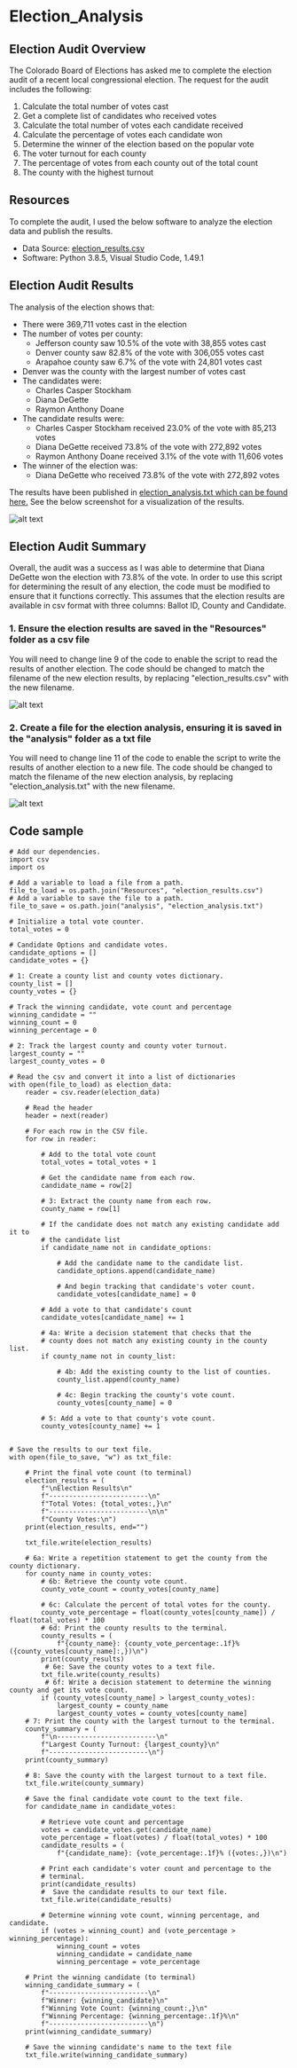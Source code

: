 # Election_Analysis
## Election Audit Overview
The Colorado Board of Elections has asked me to complete the election audit of a recent local congressional election. The request for the audit includes the following:

1. Calculate the total number of votes cast
2. Get a complete list of candidates who received votes
3. Calculate the total number of votes each candidate received
4. Calculate the percentage of votes each candidate won
5. Determine the winner of the election based on the popular vote
6. The voter turnout for each county
7. The percentage of votes from each county out of the total count
8. The county with the highest turnout

## Resources
To complete the audit, I used the below software to analyze the election data and publish the results.
- Data Source: [election_results.csv](https://github.com/luke-c-newell/Election_Analysis/blob/main/analysis/election_results.csv)
- Software: Python 3.8.5, Visual Studio Code, 1.49.1

## Election Audit Results
The analysis of the election shows that:
- There were 369,711 votes cast in the election
- The number of votes per county:
  - Jefferson county saw 10.5% of the vote with 38,855 votes cast
  - Denver county saw 82.8% of the vote with 306,055 votes cast
  - Arapahoe county saw 6.7% of the vote with 24,801 votes cast
- Denver was the county with the largest number of votes cast
- The candidates were:
  - Charles Casper Stockham
  - Diana DeGette
  - Raymon Anthony Doane
- The candidate results were:
  - Charles Casper Stockham received 23.0% of the vote with 85,213 votes
  - Diana DeGette received 73.8% of the vote with 272,892 votes 
  - Raymon Anthony Doane received 3.1% of the vote with 11,606 votes
- The winner of the election was: 
  - Diana DeGette who received 73.8% of the vote with 272,892 votes

The results have been published in [election_analysis.txt which can be found here.](https://github.com/luke-c-newell/Election_Analysis/blob/main/analysis/election_analysis.txt) See the below screenshot for a visualization of the results.

![alt text](https://github.com/luke-c-newell/election_analysis/blob/main/Resources/Election_analysis.png "Election_analysis")

## Election Audit Summary
Overall, the audit was a success as I was able to determine that Diana DeGette won the election with 73.8% of the vote. In order to use this script for determining the result of any election, the code must be modified to ensure that it functions correctly. This assumes that the election results are available in csv format with three columns: Ballot ID, County and Candidate.

### 1. Ensure the election results are saved in the "Resources" folder as a csv file
You will need to change line 9 of the code to enable the script to read the results of another election. The code should be changed to match the filename of the new election results, by replacing "election_results.csv" with the new filename.

![alt text](https://github.com/luke-c-newell/election_analysis/blob/main/Resources/correct_results_filepath.png "correct_results_filepath")

### 2. Create a file for the election analysis, ensuring it is saved in the "analysis" folder as a txt file
You will need to change line 11 of the code to enable the script to write the results of another election to a new file. The code should be changed to match the filename of the new election analysis, by replacing "election_analysis.txt" with the new filename.

![alt text](https://github.com/luke-c-newell/election_analysis/blob/main/Resources/correct_analysis_filepath.png "correct_analysis_filepath")

## Code sample
```
# Add our dependencies.
import csv
import os

# Add a variable to load a file from a path.
file_to_load = os.path.join("Resources", "election_results.csv")
# Add a variable to save the file to a path.
file_to_save = os.path.join("analysis", "election_analysis.txt")

# Initialize a total vote counter.
total_votes = 0

# Candidate Options and candidate votes.
candidate_options = []
candidate_votes = {}

# 1: Create a county list and county votes dictionary.
county_list = []
county_votes = {}

# Track the winning candidate, vote count and percentage
winning_candidate = ""
winning_count = 0
winning_percentage = 0

# 2: Track the largest county and county voter turnout.
largest_county = ""
largest_county_votes = 0

# Read the csv and convert it into a list of dictionaries
with open(file_to_load) as election_data:
    reader = csv.reader(election_data)

    # Read the header
    header = next(reader)

    # For each row in the CSV file.
    for row in reader:

        # Add to the total vote count
        total_votes = total_votes + 1

        # Get the candidate name from each row.
        candidate_name = row[2]

        # 3: Extract the county name from each row.
        county_name = row[1]

        # If the candidate does not match any existing candidate add it to
        # the candidate list
        if candidate_name not in candidate_options:

            # Add the candidate name to the candidate list.
            candidate_options.append(candidate_name)

            # And begin tracking that candidate's voter count.
            candidate_votes[candidate_name] = 0

        # Add a vote to that candidate's count
        candidate_votes[candidate_name] += 1

        # 4a: Write a decision statement that checks that the
        # county does not match any existing county in the county list.
        if county_name not in county_list:

            # 4b: Add the existing county to the list of counties.
            county_list.append(county_name)

            # 4c: Begin tracking the county's vote count.
            county_votes[county_name] = 0

        # 5: Add a vote to that county's vote count.
        county_votes[county_name] += 1


# Save the results to our text file.
with open(file_to_save, "w") as txt_file:

    # Print the final vote count (to terminal)
    election_results = (
        f"\nElection Results\n"
        f"-------------------------\n"
        f"Total Votes: {total_votes:,}\n"
        f"-------------------------\n\n"
        f"County Votes:\n")
    print(election_results, end="")

    txt_file.write(election_results)

    # 6a: Write a repetition statement to get the county from the county dictionary.
    for county_name in county_votes:
        # 6b: Retrieve the county vote count.
        county_vote_count = county_votes[county_name]
        
        # 6c: Calculate the percent of total votes for the county.
        county_vote_percentage = float(county_votes[county_name]) / float(total_votes) * 100
        # 6d: Print the county results to the terminal.
        county_results = (
            f"{county_name}: {county_vote_percentage:.1f}% ({county_votes[county_name]:,})\n")
        print(county_results)
         # 6e: Save the county votes to a text file.
        txt_file.write(county_results)
         # 6f: Write a decision statement to determine the winning county and get its vote count.
        if (county_votes[county_name] > largest_county_votes):
            largest_county = county_name
            largest_county_votes = county_votes[county_name]
    # 7: Print the county with the largest turnout to the terminal.
    county_summary = (
        f"\n-------------------------\n"
        f"Largest County Turnout: {largest_county}\n"
        f"-------------------------\n")
    print(county_summary)

    # 8: Save the county with the largest turnout to a text file.
    txt_file.write(county_summary)

    # Save the final candidate vote count to the text file.
    for candidate_name in candidate_votes:

        # Retrieve vote count and percentage
        votes = candidate_votes.get(candidate_name)
        vote_percentage = float(votes) / float(total_votes) * 100
        candidate_results = (
            f"{candidate_name}: {vote_percentage:.1f}% ({votes:,})\n")

        # Print each candidate's voter count and percentage to the
        # terminal.
        print(candidate_results)
        #  Save the candidate results to our text file.
        txt_file.write(candidate_results)

        # Determine winning vote count, winning percentage, and candidate.
        if (votes > winning_count) and (vote_percentage > winning_percentage):
            winning_count = votes
            winning_candidate = candidate_name
            winning_percentage = vote_percentage

    # Print the winning candidate (to terminal)
    winning_candidate_summary = (
        f"-------------------------\n"
        f"Winner: {winning_candidate}\n"
        f"Winning Vote Count: {winning_count:,}\n"
        f"Winning Percentage: {winning_percentage:.1f}%\n"
        f"-------------------------\n")
    print(winning_candidate_summary)

    # Save the winning candidate's name to the text file
    txt_file.write(winning_candidate_summary)
```
